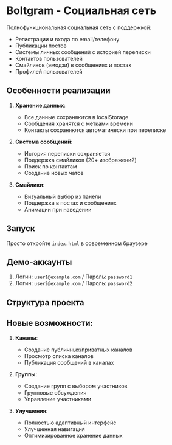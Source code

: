# Boltgram - Социальная сеть

Полнофункциональная социальная сеть с поддержкой:
- Регистрации и входа по email/телефону
- Публикации постов
- Системы личных сообщений с историей переписки
- Контактов пользователей
- Смайликов (эмодзи) в сообщениях и постах
- Профилей пользователей

## Особенности реализации
1. **Хранение данных**:
   - Все данные сохраняются в localStorage
   - Сообщения хранятся с метками времени
   - Контакты сохраняются автоматически при переписке

2. **Система сообщений**:
   - История переписки сохраняется
   - Поддержка смайликов (20+ изображений)
   - Поиск по контактам
   - Создание новых чатов

3. **Смайлики**:
   - Визуальный выбор из панели
   - Поддержка в постах и сообщениях
   - Анимации при наведении

## Запуск
Просто откройте `index.html` в современном браузере

## Демо-аккаунты
1. Логин: `user1@example.com` / Пароль: `password1`
2. Логин: `user2@example.com` / Пароль: `password2`

## Структура проекта

## Новые возможности:
1. **Каналы**:
   - Создание публичных/приватных каналов
   - Просмотр списка каналов
   - Публикация сообщений в каналах

2. **Группы**:
   - Создание групп с выбором участников
   - Групповые обсуждения
   - Управление участниками

3. **Улучшения**:
   - Полностью адаптивный интерфейс
   - Улучшенная навигация
   - Оптимизированное хранение данных
